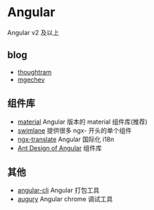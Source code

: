 # Angular

Angular v2 及以上

## blog

- [thoughtram](https://blog.thoughtram.io/categories/angular-2/)
- [mgechev](https://blog.mgechev.com/)

## 组件库

- [material](https://material.angular.io/) Angular 版本的 material 组件库(推荐)
- [swimlane](https://github.com/swimlane) 提供很多 ngx- 开头的单个组件
- [ngx-translate](https://github.com/ngx-translate/core) Angular 国际化 i18n
- [Ant Design of Angular](https://ng.ant.design/docs/introduce/zh) 组件库

## 其他

- [angular-cli](https://cli.angular.io/) Angular 打包工具
- [augury](https://augury.angular.io/) Angular chrome 调试工具
